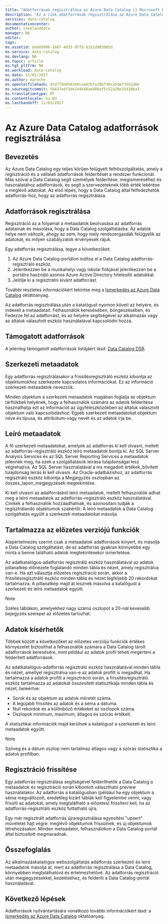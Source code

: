 ```yaml
---
title: "Adatforrások regisztrálása az Azure Data Catalog |} Microsoft Docs"
description: "Ez a cikk adatforrások regisztrálása az Azure Data Catalog, beleértve a regisztráció során kibontott metaadatmezőket mutatja be."
services: data-catalog
documentationcenter: 
author: steelanddata
manager: NA
editor: 
tags: 
ms.assetid: bab89906-186f-4d35-9ffd-61b1d903905d
ms.service: data-catalog
ms.devlang: NA
ms.topic: article
ms.tgt_pltfrm: NA
ms.workload: data-catalog
ms.date: 11/01/2017
ms.author: maroche
ms.openlocfilehash: 42d7fddd592b9cea8fbfa38bf39ca5def3542d66
ms.sourcegitcommit: f8437edf5de144b40aed00af5c52a20e35d10ba1
ms.translationtype: MT
ms.contentlocale: hu-HU
ms.lasthandoff: 11/03/2017
---
```

# <a name="register-data-sources-in-azure-data-catalog"></a>Az Azure Data Catalog adatforrások regisztrálása
## <a name="introduction"></a>Bevezetés
Az Azure Data Catalog egy teljes körűen felügyelt felhőszolgáltatás, amely a regisztráció és a vállalati adatforrások felderítését a rendszer funkcionál. Más szóval a Data Catalog segít személyek felderítése, megismeréséhez és használatához adatforrások, és segít a szervezeteknek több érték lekérése a meglévő adatokat. Az első lépés, hogy a Data Catalog által felfedezhetők adatforrás-hoz, hogy az adatforrás regisztrálása.

## <a name="register-data-sources"></a>Adatforrások regisztrálása
Regisztráció az a folyamat a metaadatok beolvasása az adatforrás adatainak és másolása, hogy a Data Catalog szolgáltatásba. Az adatok helye nem változik, ahogy az sem, hogy mely rendszergazdák felügyelik az adatokat, és milyen szabályzatok érvényesek rájuk.

Egy adatforrás regisztrálása, tegye a következőket:
1. Az Azure Data Catalog-portálon indítsa el a Data Catalog adatforrás-regisztráló eszköz. 
2. Jelentkezzen be a munkahelyi vagy iskolai fiókjával jelentkezzen be a portálra használó azonos Azure Active Directory hitelesítő adatokkal.
3. Jelölje ki a regisztrálni kívánt adatforrást.

További részletes információkért tekintse meg a [Ismerkedés az Azure Data Catalog](data-catalog-get-started.md) oktatóanyag.

Az adatforrás regisztrálása után a katalógust nyomon követi az helyére, és indexeli a metaadatait. Felhasználók keresésében, böngészésében, és Fedezze fel az adatforrást, és az helyére segítségével az alkalmazás vagy az általuk választott eszköz használatával kapcsolódni hozzá.

## <a name="supported-data-sources"></a>Támogatott adatforrások
A jelenleg támogatott adatforrások listájáért lásd: [Data Catalog DSR](data-catalog-dsr.md).

## <a name="structural-metadata"></a>Szerkezeti metaadatok
Egy adatforrás regisztrálásakor a frissítésregisztráló eszköz kibontja az objektumokhoz szerkezete kapcsolatos információkat. Ez az információ szerkezeti metaadatok nevezzük.

Minden objektum a szerkezeti metaadatok magában foglalja az objektum tárfiókbeli helyének, hogy a felhasználók számára az adatok felderítése használhatja ezt az információt az ügyféleszközökben az általuk választott objektum való kapcsolódáshoz. Egyéb szerkezeti metaadatokat objektum neve és típusa, és attribútum-vagy nevét és az adatok írja be.

## <a name="descriptive-metadata"></a>Leíró metaadatok
A fő szerkezeti metaadatokat, amelyek az adatforrás ki kell olvasni, mellett az adatforrás-regisztráló eszköz leíró metaadatok bontja ki. Az SQL Server Analysis Services és az SQL Server Reporting Services a metaadatok jelennek meg, ha ezek a szolgáltatások leírása tulajdonságai lesz végrehajtva. Az SQL Server használatával a ms megadott értékek\_bővített tulajdonság leírás ki kell olvasni. Az Oracle-adatbázishoz, az adatforrás regisztráló eszköz kibontja a Megjegyzés oszlopban az összes\_lapon\_megjegyzések megtekintése.

Ki kell olvasni az adatforrásból leíró metaadatok, mellett felhasználók adhat meg a leíró metaadatok az adatforrás-regisztráló eszköz használatával. Címkék a felhasználók hozzáadhatnak, és azonosítani tudják a regisztrálandó objektumok szakértői. A leíró metaadatok a Data Catalog szolgáltatás együtt a szerkezeti metaadatokat másolja.

## <a name="include-previews"></a>Tartalmazza az előzetes verziójú funkciók
Alapértelmezés szerint csak a metaadatok adatforrások kinyert, és másolja a Data Catalog szolgáltatást, de az adatforrás gyakran könnyebbé egy minta a benne található adatok megtekintésekor ismertetése.

Az adatkatalógus-adatforrás regisztráló eszköz használatával az adatok pillanatkép előnézete foglalandó minden tábla és nézet, amely regisztrálva van-e. Ha azt választja előzetes regisztráció során, akkor a frissítésregisztráló eszköz minden tábla és nézet legfeljebb 20 rekordokat tartalmazza. A pillanatkép majd át lesznek másolva a katalógust a szerkezeti és leíró metaadatok együtt.

> [!NOTE]
> Széles táblákon, amelyekhez nagy számú oszlopot a 20-nál kevesebb bejegyzés szerepel az előzetes tartozhat.
>
>

## <a name="include-data-profiles"></a>Adatok kísérhetők
Többek között a következőket az előzetes verziójú funkciók értékes környezetet biztosíthat a felhasználók számára a Data Catalog tárolt adatforrások keresésére, mint például az adatok profil teheti megérteni a felderített adatforrások.

Az adatkatalógus-adatforrás regisztráló eszköz használatával minden tábla és nézet, amellyel regisztrálva van-e az adatok profilt is megadhat. Ha tartalmazza a adatok profilt a regisztráció során, a frissítésregisztráló eszköz tartalmazza az adatokat összesített statisztikája minden tábla és nézet, beleértve:

* Sorok és az objektum az adatok méretét száma.
* A legújabb frissítés az adatok és a séma a dátuma.
* Null rekordok és a különböző értékeket az oszlopok száma.
* Oszlopok minimum, maximum, átlagos és szórás értékeit.

A statisztikai információk majd kerülnek a katalógust a szerkezeti és leíró metaadatok együtt.

> [!NOTE]
> Szöveg és a dátum oszlop nem tartalmaz átlagos vagy a szórás statisztika a adatok profilban.
>
>

## <a name="update-registrations"></a>Regisztráció frissítése
Egy adatforrás regisztrálása segítségével felderíthetők a Data Catalog a metaadatok és regisztráció során kibontott választható preview használatakor. Az adatforrás a katalógusban (például ha egy objektum a séma megváltozott, eredetileg kizárt táblák kell figyelembe venni, vagy frissíti az adatokat, amely megtalálható a előzetes) frissíteni kell, ha az adatforrás-regisztráló eszköz futtatható újra.

Egy már regisztrált adatforrás újraregisztrálása egyesítési "upsert" műveletet hajt végre: meglévő objektumok frissülnek, és új objektumok létrehozásakor. Minden metaadatot, felhasználókon a Data Catalog-portál által biztosított megmaradnak.

## <a name="summary"></a>Összefoglalás
Az alkalmazáskatalógus webszolgáltatás adatforrás szerkezeti és leíró metaadatok másolja át, mert az adatforrás regisztrálása a Data Catalog, könnyebben megtalálhatóvá és értelmezhetővé. Az adatforrás regisztráció után megjegyzésekkel, kezeléséhez, és felderíti a Data Catalog-portál használatával.

## <a name="next-steps"></a>Következő lépések
Adatforrások nyilvántartására vonatkozó további információkért lásd: a [Ismerkedés az Azure Data Catalog](data-catalog-get-started.md) oktatóanyag.
